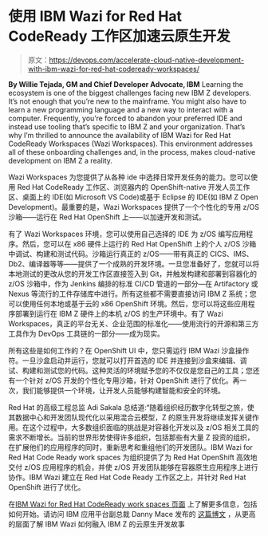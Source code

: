 # 使用 IBM Wazi for Red Hat CodeReady 工作区加速云原生开发

> 原文：<https://devops.com/accelerate-cloud-native-development-with-ibm-wazi-for-red-hat-codeready-workspaces/>

**By Willie Tejada, GM and Chief Developer Advocate, IBM** 
Learning the ecosystem is one of the biggest challenges facing new IBM Z developers. It’s not enough that you’re new to the mainframe. You might also have to learn a new programming language and a new way to interact with a computer. Frequently, you’re forced to abandon your preferred IDE and instead use tooling that’s specific to IBM Z and your organization.
That’s why I’m thrilled to announce the availability of IBM Wazi for Red Hat CodeReady Workspaces (Wazi Workspaces). This environment addresses all of these onboarding challenges and, in the process, makes cloud-native development on IBM Z a reality.

Wazi Workspaces 为您提供了从各种 ide 中选择日常开发任务的能力。您可以使用 Red Hat CodeReady 工作区、浏览器内的 OpenShift-native 开发人员工作区、桌面上的 IDE(如 Microsoft VS Code)或基于 Eclipse 的 IDE(如 IBM Z Open Development)。最重要的是，Wazi Workspaces 提供了一个个性化的专用 z/OS 沙箱——运行在 Red Hat OpenShift 上——以加速开发和测试。

有了 Wazi Workspaces 环境，您可以使用自己选择的 IDE 为 z/OS 编写应用程序。然后，您可以在 x86 硬件上运行的 Red Hat OpenShift 上的个人 z/OS 沙箱中调试、构建和测试代码。沙箱运行真正的 z/OS——带有真正的 CICS、IMS、Db2、编译器等等——提供了一个成熟的开发环境。一旦您准备好了，您就可以将本地测试的更改从您的开发工作区直接签入到 Git，并触发构建和部署到容器化的 z/OS 沙箱中，作为 Jenkins 编排的标准 CI/CD 管道的一部分—在 Artifactory 或 Nexus 等流行的工件存储库中进行。所有这些都不需要直接访问 IBM Z 系统；您可以使用任何本地或基于云的 x86 OpenShift 环境。然后，您可以将这些应用程序部署到运行在 IBM Z 硬件上的本机 z/OS 的生产环境中。有了 Wazi Workspaces，真正的平台无关、企业范围的标准化——使用流行的开源和第三方工具作为 DevOps 工具链的一部分——成为现实。

所有这些是如何工作的？在 OpenShift UI 中，您只需运行 IBM Wazi 沙盒操作符。一旦沙盒启动并运行，您就可以打开首选的 IDE 并连接到沙盒来编辑、调试、构建和测试您的代码。这种灵活的环境赋予您的不仅仅是您自己的工具；您还有一个针对 z/OS 开发的个性化专用沙箱，针对 OpenShift 进行了优化。再一次，我们能够提供一个环境，让开发人员能够构建智能和安全的环境。

Red Hat 的高级工程总监 Adi Sakala 总结道:“随着组织经历数字化转型之旅，使其数据中心和开发团队现代化以采用混合云模型，Z 的原生开发将继续发挥关键作用。在这个过程中，大多数组织面临的挑战是对容器化开发以及 z/OS 相关工具的需求不断增长。当前的世界形势使得许多组织，包括那些有大量 Z 投资的组织，在扩展他们的应用程序的同时，重新思考和重组他们的开发团队。IBM Wazi for Red Hat Code Ready work spaces 为组织提供了为 Red Hat OpenShift 高效地交付 z/OS 应用程序的机会，并使 z/OS 开发团队能够在容器原生应用程序上进行协作。IBM Wazi 建立在 Red Hat Code Ready 工作区之上，并针对 Red Hat OpenShift 进行了优化。

在[IBM Wazi for Red Hat CodeReady work spaces 页面](https://www.ibm.com/products/wazi-for-red-hat-codeready-workspaces) 上了解更多信息，包括如何开始。请访问 IBM 应用平台副总裁 Danny Mace 发布的 [这篇博文](https://www.ibm.com/cloud/blog/announcements/ibm-wazi-for-red-hat-codeready-workspaces) ，从更高的层面了解 IBM Wazi 如何融入 IBM Z 的云原生开发故事